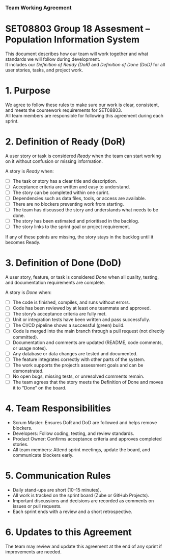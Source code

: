 ### Team Working Agreement  
# SET08803 Group 18 Assesment – Population Information System  

This document describes how our team will work together and what standards we will follow during development.  
It includes our *Definition of Ready (DoR)* and *Definition of Done (DoD)* for all user stories, tasks, and project work.

# 1. Purpose  
We agree to follow these rules to make sure our work is clear, consistent, and meets the coursework requirements for SET08803.  
All team members are responsible for following this agreement during each sprint.

# 2. Definition of Ready (DoR)  
A user story or task is considered *Ready* when the team can start working on it without confusion or missing information.

A story is *Ready* when:  
- [ ] The task or story has a clear title and description.  
- [ ] Acceptance criteria are written and easy to understand.  
- [ ] The story can be completed within one sprint.  
- [ ] Dependencies such as data files, tools, or access are available.  
- [ ] There are no blockers preventing work from starting.  
- [ ] The team has discussed the story and understands what needs to be done.  
- [ ] The story has been estimated and prioritised in the backlog.  
- [ ] The story links to the sprint goal or project requirement.  

If any of these points are missing, the story stays in the backlog until it becomes Ready.

# 3. Definition of Done (DoD)  
A user story, feature, or task is considered *Done* when all quality, testing, and documentation requirements are complete.

A story is *Done* when:  
- [ ] The code is finished, compiles, and runs without errors.  
- [ ] Code has been reviewed by at least one teammate and approved.  
- [ ] The story’s acceptance criteria are fully met.  
- [ ] Unit or integration tests have been written and pass successfully.  
- [ ] The CI/CD pipeline shows a successful (green) build.  
- [ ] Code is merged into the main branch through a pull request (not directly committed).  
- [ ] Documentation and comments are updated (README, code comments, or usage notes).  
- [ ] Any database or data changes are tested and documented.  
- [ ] The feature integrates correctly with other parts of the system.  
- [ ] The work supports the project’s assessment goals and can be demonstrated.  
- [ ] No open bugs, missing tests, or unresolved comments remain.  
- [ ] The team agrees that the story meets the Definition of Done and moves it to “Done” on the board.

# 4. Team Responsibilities  
- Scrum Master: Ensures DoR and DoD are followed and helps remove blockers.  
- Developers: Follow coding, testing, and review standards.  
- Product Owner: Confirms acceptance criteria and approves completed stories.  
- All team members: Attend sprint meetings, update the board, and communicate blockers early.

# 5. Communication Rules  
- Daily stand-ups are short (10–15 minutes).  
- All work is tracked on the sprint board (Zube or GitHub Projects).  
- Important discussions and decisions are recorded as comments on issues or pull requests.  
- Each sprint ends with a review and a short retrospective.

# 6. Updates to this Agreement  
The team may review and update this agreement at the end of any sprint if improvements are needed.

